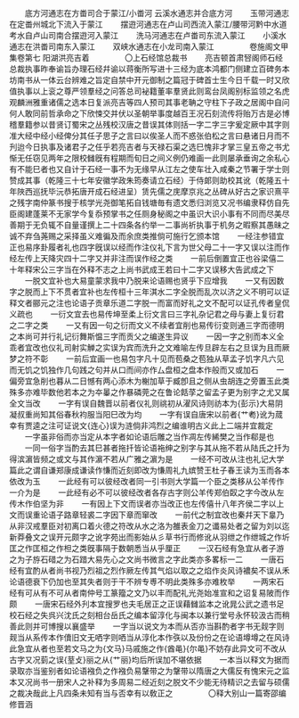 <!-- { "loadSidebar": true } -->
　　底方河通志在方畨司合于蒙江/小畨河 云溪水通志并合底方河
　　玉带河通志在定畨州城北下流入于蒙江
　　摆逰河通志在卢山司西流入蒙江/腰带河黔中水道考水自卢山司南合摆逰河入蒙江
　　洗马河通志在卢畨司东流入蒙江
　　小溪水通志在洪畨司南东入蒙江
　　双峡水通志在小龙司南入蒙江
　　
　　卷施阁文甲集卷第七 阳湖洪亮吉着
　　
　　〇上石经馆总裁书
　　亮吉顿首肃唘阁师石经总裁执事昨奉谕旨办理石经幷谕以蒋衡所写进十三经为底本鸿都门侧建立百碑务本坊南书从一体云台辨难之旨定自禁中开元御制之篇冠于碑首士生今日千载一时又欣值执事以上衮之尊严领羣经之问答总司袐籍董率羣贤此则鸾台凤阁别标监领之名虎观麟洲雅重诸儒之选本日复派亮吉等四人预司其事老聃之守柱下子政之居阁中自问何人敢同前哲承命之下欣悚交并伏以圣朝举事度越百王况石刻流传将贻万古是必博稽羣籍参以昔贤订蜀宋之丛残校汉唐之昔误其体则括一字二字三字爰定厥中其字则准大经中经小经俾分其任子思子之言曰以俟圣人而不惑张伯松之言曰悬诸日月而不刋迨今日执事及诸君子之任乎若亮吉者与天禄石渠之选巳愧非才掌三皇五帝之书尤惭无任窃见两年之限校雠旣有程期而旬日之间义例仍难画一此则屡承垂询之余私心有不能巳者也又自计于石经一事不为无缘早从江左之使车壮入咸秦之节署于学士则赞成其事（乾隆三十七年安徽学政朱筠奏请立石经）于侍郞则助校其讹（乾隆五十年陜西巡抚毕沅恭拓唐开成石经进呈）赁先儒之庑摩京兆之丛碑从好古之家识熹平之残字南仲篆书搜于核学光尧御笔拓自钱塘毎有遗文悉归浏览又况书编隶释仿自先臣阁建蓬莱不无家学今复忝预掌书之任厕身秘阁之中虽识大识小事有不同而尽美尽善期于无负辄不自量谨撰上二十四条各约举一二事尚祈执事于机务之暇察其愚昧之诚不弃刍荛赐之采择虽义难徧及而余庶类推倘可施行乞颁本馆
　　一经注参错宜正也易序卦履者礼也四字旣误以经而作注仪礼下言为世父母二十一字又误以注而作经左传上天降灾四十二字又并非注而误作经之类
　　一前后倒置宜正也谷梁僖二十年释宋公三字当在外释不志之上尚书武成王若曰十二字又误移大告武成之下
　　一脱文宜补也大易童蒙求我中乃脱来论语赐也贤乎下应增我
　　一又有因数字之脱而上下不贯者宜补也左传桓十三年淇水二字全脱而乱次以济之义不明可以证释文者郦元之注也论语子贡章乐道二字脱一而富而好礼之文不配可以证孔传者皇侃义疏也
　　一衍文宜去也易传坤至柔上衍文言曰三字礼杂记君之母与妻上复衍君之二字之类
　　一又有因一句之衍而文义不续者宜削也易传衍变则通三字而德明之本尚可并行礼记衍舞斯愠三字而贡父之编遂生异议
　　一因一字之别而本义全乖者宜改也仪礼司射实觯之实误为宾而洗升之文难喻左传旦辟左右之旦误为且而厥梦之符不彰
　　一前后宜画一也易包字凡十见而苞桑之苞独从草孟子饥字凡六见而无饥之饥独作几句践之句并从口而间亦作厶盘桓之盘本作般而又或加石
　　一偏旁宜急削也暮从二日憾有两心添木为榭加草于臧卽且之侧从虫胡连之旁置玉此类殊多亦难毕数他若本之为夲曓之作暴磷莞之在鲁论餂莩之留孟子更为别字之尤又属全文当改
　　一字有误自魏晋以前者仪礼则祧初从濯风诗则祊本为{彭示}大易阴凝叔重尚知其俗春秋袀服当阳巳改为均
　　一字有误自唐宋以前者{艹耇}讹为蒇幸有贾逵之注可证说文{连心}误为涟倘非鸿烈之编谁明古义此上二端并宜裁定
　　一字虽非俗而亦当定从本字者如论语后雕之当作凋左传絺樊之当作郗是也
　　一同一俗字当酌去其巳甚者拖扦皆论语袘绅之别字与其从拖不若从陆氏之扦为得滨濵皆频之或文与其作濵不若从广雅之濵为是
　　一经不可改从注也礼记大学篇此之谓自谦郑康成谦读作慊而近刻即改为慊周礼九嫔赞王杜子春王读为玉而各本依改为玉
　　一此经有可以彼经改者同一引书则大学篇一个臣之类移从公羊传作一介为是
　　一此经有必不可以彼经改者各存古字则公羊传郑伯臤之字今改从左传木作伯坚为非
　　一有因上下文而误者亦当改正也左传僖卄八年齐侯二字以上文而误重论语子路章轻裘二字因下章而窜改
　　一前代之制宜改也秦幷天下辠乃从非汉戒羣臣对初离口着火德之符改从水之洛为雒表金刀之谶易处者之留为刘以迄新莽叠文之误开元颇字之讹字苑出而影始从彡草书行而修讹从羽绁之作绁城之作圻匡之作匡桓之作柦之类旣事隔于数朝悉当从乎厘正
　　一汉石经有急宜从者子游之为子斿石碏之为石踖大易先心之文尚书微言之字此类亦多畧标一二
　　一唐石经有宜酌从者尚书视乃烈祖之烈作厥左传其气焰以取之之焰作炎风诗襛矣不误从禾论语德衰下仍加也至其失者则于干不辨专尃不明此类殊多亦难枚举
　　一两宋石经有可从有不可从者南仲号工篆籀之文乃以丰而配礼光尧始准宣和之诏复易陂而作颇
　　一唐宋石经外刋本宜搜罗也夫毛居正之正误藉雠监本之讹晁公武之遗书足校石经之失呉兴沈氏之刻相台岳氏之编本留淳化与闽本以兼行堂号永怀较汲古而稍善此则并可博搜以襄盛举
　　一字当以说文为本而从否亦当斟酌者字书无觌字则觌当从系传本作儥旧文无哂字则哂当从淳化本作矤以及份份之在论语墫墫之在风诗此急宜从者也至若文马之为{文马}马戚施之作{酋黾}{尔黾}不妨存此异文可不改从古字又况菿之误{荎攴}丽之从{艹丽}均后所误加不堪依据
　　一本当以释文为据而录取亦当鉴别者如论语襁负之作襁负易鞶带之为鞶带以隋唐之大儒反有愧宋元之监本又况尚书一册宋人之补释为多周易二经近刻之脱文不少能无待精识之去留与硕儒之裁决哉此上凡四条未知有当与否幸有以敎正之
　　
　　〇释大别山一篇寄邵编修晋涵
